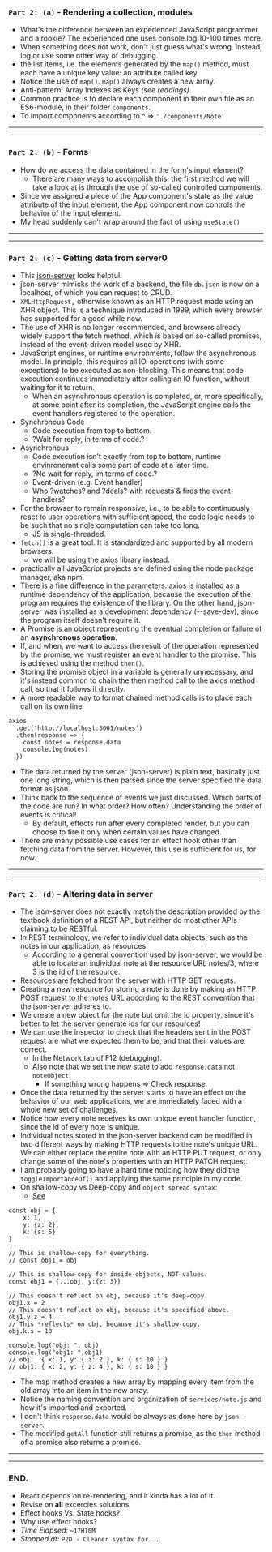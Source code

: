 ### `Part 2: (a)` - Rendering a collection, modules
* What's the difference between an experienced JavaScript programmer and a rookie? The experienced one uses console.log 10-100 times more.
* When something does not work, don't just guess what's wrong. Instead, log or use some other way of debugging.
* the list items, i.e. the elements generated by the `map()` method, must each have a unique key value: an attribute called key.
* Notice the use of `map()`. `map()` always creates a new array.
* Anti-pattern: Array Indexes as Keys _(see readings)_.
* Common practice is to declare each component in their own file as an ES6-module, in their folder `components`.
* To import components according to ^ => `'./components/Note'`
---
---
### `Part 2: (b)` - Forms
* How do we access the data contained in the form's input element?
  * There are many ways to accomplish this; the first method we will take a look at is through the use of so-called controlled components.
* Since we assigned a piece of the App component's state as the value attribute of the input element, the App component now controls the behavior of the input element.
* My head suddenly can't wrap around the fact of using `useState()`
---
---
### `Part 2: (c)` - Getting data from server0
* This [json-server](https://github.com/typicode/json-server) looks helpful.
* json-server mimicks the work of a backend, the file `db.json` is now on a localhost, of which you can request to CRUD.
* `XMLHttpRequest,` otherwise known as an HTTP request made using an XHR object. This is a technique introduced in 1999, which every browser has supported for a good while now.
* The use of XHR is no longer recommended, and browsers already widely support the fetch method, which is based on so-called promises, instead of the event-driven model used by XHR.
* JavaScript engines, or runtime environments, follow the asynchronous model. In principle, this requires all IO-operations (with some exceptions) to be executed as non-blocking. This means that code execution continues immediately after calling an IO function, without waiting for it to return.
  * When an asynchronous operation is completed, or, more specifically, at some point after its completion, the JavaScript engine calls the event handlers registered to the operation.
* Synchronous Code
  * Code execution from top to bottom.
  * ?Wait for reply, in terms of code.?
* Asynchronous
  * Code execution isn't exactly from top to bottom, runtime envinronemnt calls some part of code at a later time.
  * ?No wait for reply, im terms of code.?
  * Event-driven (e.g. Event handler)
  * Who ?watches? and ?deals? with requests & fires the event-handlers?
* For the browser to remain responsive, i.e., to be able to continuously react to user operations with sufficient speed, the code logic needs to be such that no single computation can take too long.
  * JS is single-threaded.
* `fetch()` is a great tool. It is standardized and supported by all modern browsers.
  * we will be using the axios library instead.
* practically all JavaScript projects are defined using the node package manager, aka npm.
* There is a fine difference in the parameters. axios is installed as a runtime dependency of the application, because the execution of the program requires the existence of the library. On the other hand, json-server was installed as a development dependency (--save-dev), since the program itself doesn't require it. 
* A Promise is an object representing the eventual completion or failure of an **asynchronous operation**.
* If, and when, we want to access the result of the operation represented by the promise, we must register an event handler to the promise. This is achieved using the method `then()`.
* Storing the promise object in a variable is generally unnecessary, and it's instead common to chain the then method call to the axios method call, so that it follows it directly.
* A more readable way to format chained method calls is to place each call on its own line.
```JS
axios
  .get('http://localhost:3001/notes')
  .then(response => {
    const notes = response.data
    console.log(notes)
  })
```
* The data returned by the server (json-server) is plain text, basically just one long string, which is then parsed since the server specified the data format as json.
* Think back to the sequence of events we just discussed. Which parts of the code are run? In what order? How often? Understanding the order of events is critical!
  * By default, effects run after every completed render, but you can choose to fire it only when certain values have changed.
* There are many possible use cases for an effect hook other than fetching data from the server. However, this use is sufficient for us, for now.
---
---
### `Part 2: (d)` - Altering data in server
* The json-server does not exactly match the description provided by the textbook definition of a REST API, but neither do most other APIs claiming to be RESTful.
* In REST terminology, we refer to individual data objects, such as the notes in our application, as resources.
  * According to a general convention used by json-server, we would be able to locate an individual note at the resource URL notes/3, where 3 is the id of the resource.
* Resources are fetched from the server with HTTP GET requests.
* Creating a new resource for storing a note is done by making an HTTP POST request to the notes URL according to the REST convention that the json-server adheres to.
* We create a new object for the note but omit the id property, since it's better to let the server generate ids for our resources!
* We can use the inspector to check that the headers sent in the POST request are what we expected them to be, and that their values are correct.
  * In the Network tab of F12 (debugging).
  * Also note that we set the new state to add `response.data` not `noteObject`.
    * If something wrong happens => Check response.
* Once the data returned by the server starts to have an effect on the behavior of our web applications, we are immediately faced with a whole new set of challenges.
* Notice how every note receives its own unique event handler function, since the id of every note is unique.
* Individual notes stored in the json-server backend can be modified in two different ways by making HTTP requests to the note's unique URL. We can either replace the entire note with an HTTP PUT request, or only change some of the note's properties with an HTTP PATCH request.
* I am probably going to have a hard time noticing how they did the `toggleImportanceOf()` and applying the same principle in my code.
* On shallow-copy vs Deep-copy and `object spread syntax`:
  * [See](https://fullstackopen.com/en/part2/altering_data_in_server#changing-the-importance-of-notes)
```JS
const obj = {
    x: 1,
    y: {z: 2},
    k: {s: 5}
}

// This is shallow-copy for everything.
// const obj1 = obj

// This is shallow-copy for inside-objects, NOT values.
const obj1 = {...obj, y:{z: 3}}

// This doesn't reflect on obj, because it's deep-copy.
obj1.x = 2
// This doesn't reflect on obj, because it's specified above.
obj1.y.z = 4
// This *reflects* on obj, because it's shallow-copy.
obj.k.s = 10

console.log("obj: ", obj)
console.log("obj1: ",obj1)
// obj:  { x: 1, y: { z: 2 }, k: { s: 10 } }
// obj1: { x: 2, y: { z: 4 }, k: { s: 10 } }
```
* The map method creates a new array by mapping every item from the old array into an item in the new array. 
* Notice the naming convention and organization of `services/note.js` and how it's imported and exported.
* I don't think `response.data` would be always as done here by `json-server`.
* The modified `getAll` function still returns a promise, as the `then` method of a promise also returns a promise.
---
---
### END.
* React depends on re-rendering, and it kinda has a lot of it.
* Revise on **all** excercies solutions
* Effect hooks Vs. State hooks?
* Why use effect hooks?
* *Time Elapsed:* `~17H10M`
* *Stopped at:* `P2D - Cleaner syntax for...`